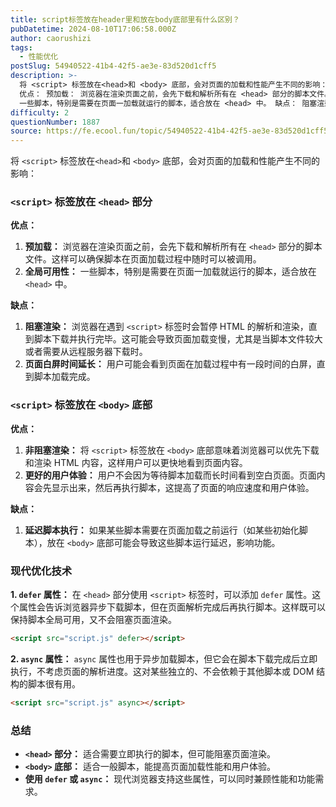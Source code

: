 ```yaml
---
title: script标签放在header里和放在body底部里有什么区别？
pubDatetime: 2024-08-10T17:06:58.000Z
author: caorushizi
tags:
  - 性能优化
postSlug: 54940522-41b4-42f5-ae3e-83d520d1cff5
description: >-
  将 <script> 标签放在<head>和 <body> 底部，会对页面的加载和性能产生不同的影响： <script> 标签放在 <head> 部分
  优点： 预加载： 浏览器在渲染页面之前，会先下载和解析所有在 <head> 部分的脚本文件。这样可以确保脚本在页面加载过程中随时可以被调用。 全局可用性：
  一些脚本，特别是需要在页面一加载就运行的脚本，适合放在 <head> 中。 缺点： 阻塞渲染
difficulty: 2
questionNumber: 1887
source: https://fe.ecool.fun/topic/54940522-41b4-42f5-ae3e-83d520d1cff5
---
```


将 `<script>` 标签放在`<head>`和 `<body>` 底部，会对页面的加载和性能产生不同的影响：

### `<script>` 标签放在 `<head>` 部分

**优点：**

1. **预加载：** 浏览器在渲染页面之前，会先下载和解析所有在 `<head>` 部分的脚本文件。这样可以确保脚本在页面加载过程中随时可以被调用。
2. **全局可用性：** 一些脚本，特别是需要在页面一加载就运行的脚本，适合放在 `<head>` 中。

**缺点：**

1. **阻塞渲染：** 浏览器在遇到 `<script>` 标签时会暂停 HTML 的解析和渲染，直到脚本下载并执行完毕。这可能会导致页面加载变慢，尤其是当脚本文件较大或者需要从远程服务器下载时。
2. **页面白屏时间延长：** 用户可能会看到页面在加载过程中有一段时间的白屏，直到脚本加载完成。

### `<script>` 标签放在 `<body>` 底部

**优点：**

1. **非阻塞渲染：** 将 `<script>` 标签放在 `<body>` 底部意味着浏览器可以优先下载和渲染 HTML 内容，这样用户可以更快地看到页面内容。
2. **更好的用户体验：** 用户不会因为等待脚本加载而长时间看到空白页面。页面内容会先显示出来，然后再执行脚本，这提高了页面的响应速度和用户体验。

**缺点：**

1. **延迟脚本执行：** 如果某些脚本需要在页面加载之前运行（如某些初始化脚本），放在 `<body>` 底部可能会导致这些脚本运行延迟，影响功能。

### 现代优化技术

**1. `defer` 属性：**
在 `<head>` 部分使用 `<script>` 标签时，可以添加 `defer` 属性。这个属性会告诉浏览器异步下载脚本，但在页面解析完成后再执行脚本。这样既可以保持脚本全局可用，又不会阻塞页面渲染。

```html
<script src="script.js" defer></script>
```

**2. `async` 属性：**
`async` 属性也用于异步加载脚本，但它会在脚本下载完成后立即执行，不考虑页面的解析进度。这对某些独立的、不会依赖于其他脚本或 DOM 结构的脚本很有用。

```html
<script src="script.js" async></script>
```

### 总结

- **`<head>` 部分：** 适合需要立即执行的脚本，但可能阻塞页面渲染。
- **`<body>` 底部：** 适合一般脚本，能提高页面加载性能和用户体验。
- **使用 `defer` 或 `async`：** 现代浏览器支持这些属性，可以同时兼顾性能和功能需求。

